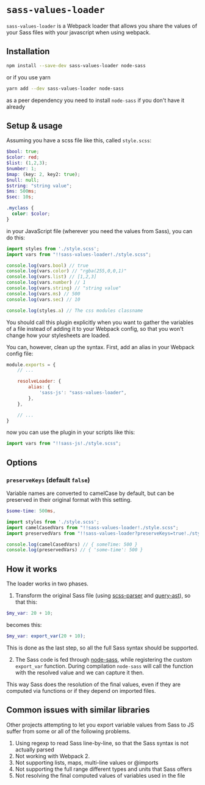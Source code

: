 # `sass-values-loader`

`sass-values-loader` is a Webpack loader that allows you share the values of your Sass files with your javascript when using webpack.

## Installation

```sh
npm install --save-dev sass-values-loader node-sass
```

or if you use yarn

```sh
yarn add --dev sass-values-loader node-sass
```

as a peer dependency you need to install `node-sass` if you don't have it already

## Setup & usage

Assuming you have a scss file like this, called `style.scss`:

```scss
$bool: true;
$color: red;
$list: (1,2,3);
$number: 1;
$map: (key: 2, key2: true);
$null: null;
$string: "string value";
$ms: 500ms;
$sec: 10s;

.myclass {
  color: $color;
}
```

in your JavaScript file (wherever you need the values from Sass), you can do this:

```js
import styles from './style.scss';
import vars from "!!sass-values-loader!./style.scss";

console.log(vars.bool) // true
console.log(vars.color) // "rgba(255,0,0,1)"
console.log(vars.list) // [1,2,3]
console.log(vars.number) // 1
console.log(vars.string) // "string value"
console.log(vars.ms) // 500
console.log(vars.sec) // 10

console.log(styles.a) // The css modules classname
```

You should call this plugin explicitly when you want to gather the variables of a file instead of adding it to your Webpack config, so that you won't change how your stylesheets are loaded.

You can, however, clean up the syntax. First, add an alias in your Webpack config file:

```js
module.exports = {
	// ...

	resolveLoader: {
		alias: {
			'sass-js': "sass-values-loader",
		},
	},

	// ...
}
```

now you can use the plugin in your scripts like this:

```js
import vars from "!!sass-js!./style.scss";
```

## Options

### `preserveKeys` (default `false`)

Variable names are converted to camelCase by default, but can be preserved in their original format with this setting.

```scss
$some-time: 500ms,
```

```js
import styles from './style.scss';
import camelCasedVars from "!!sass-values-loader!./style.scss";
import preservedVars from "!!sass-values-loader?preserveKeys=true!./style.scss";

console.log(camelCasedVars) // { someTime: 500 }
console.log(preservedVars) // { 'some-time': 500 }
```

## How it works

The loader works in two phases.

1. Transform the original Sass file (using [scss-parser](https://www.npmjs.com/package/scss-parser) and [query-ast](https://www.npmjs.com/package/query-ast)), so that this:

```scss
$my_var: 20 + 10;
```

becomes this:

```scss
$my_var: export_var(20 + 10);
```

This is done as the last step, so all the full Sass syntax should be supported.

2. The Sass code is fed through [node-sass](https://github.com/sass/node-sass), while registering the custom `export_var` function. During compilation `node-sass` will call the function with the resolved value and we can capture it then.

This way Sass does the resolution of the final values, even if they are computed via functions or if they depend on imported files.

## Common issues with similar libraries

Other projects attempting to let you export variable values from Sass to JS suffer from some or all of the following problems.

1. Using regexp to read Sass line-by-line, so that the Sass syntax is not actually parsed
2. Not working with Webpack 2.
3. Not supporting lists, maps, multi-line values or @imports
4. Not supporting the full range different types and units that Sass offers
5. Not resolving the final computed values of variables used in the file
